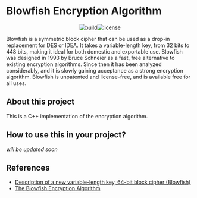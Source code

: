 # Blowfish Encryption Algorithm 

<p align=center><a href="https://github.com/avinal/blowfish/actions"><img alt="build" src="https://github.com/avinal/blowfish/workflows/build/badge.svg?branch=main"></a><a href="https://github.com/avinal/blowfish/blob/main/LICENSE"><img src="https://img.shields.io/github/license/avinal/blowfish" alt="license"></a></p>


Blowfish is a symmetric block cipher that can be used as a drop-in replacement for DES or IDEA. It takes a variable-length key, from 32 bits to 448 bits, making it ideal for both domestic and exportable use. Blowfish was designed in 1993 by Bruce Schneier as a fast, free alternative to existing encryption algorithms. Since then it has been analyzed considerably, and it is slowly gaining acceptance as a strong encryption algorithm. Blowfish is unpatented and license-free, and is available free for all uses.

## About this project

This is a C++ implementation of the encryption algorithm.

## How to use this in your project?
*will be updated soon*

## References
- [Description of a new variable-length key, 64-bit block cipher (Blowfish)](https://link.springer.com/chapter/10.1007/3-540-58108-1_24)
- [The Blowfish Encryption Algorithm](https://www.schneier.com/academic/blowfish/)
